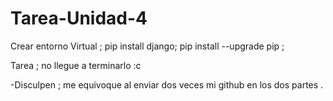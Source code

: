 # Tarea-Unidad-4


Crear entorno Virtual ;
pip install django;
pip install --upgrade pip ;

Tarea ; no llegue a terminarlo :c 


-Disculpen ; me equivoque al enviar dos veces mi github en los dos partes .
